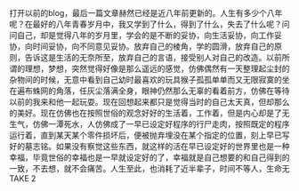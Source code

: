 打开以前的blog，最后一篇文章赫然已经是近八年前更新的。人生有多少个八年呢？在最好的八年青春岁月中，我又学到了什么，得到了什么，失去了什么呢？问问自己，却是觉得八年的岁月里，学会的是不断的妥协，向生活妥协，向工作妥协，向时间妥协，向不同意见妥协。放弃自己的棱角，学的圆滑，放弃自己的原则，告诉这是生活的无奈所至，放弃自己的言语，接受别人对自己的改造。以前所谓的理想，梦想，突然觉得好像是那么遥远的感觉，仿佛偶然有一天整理起尘封的杂物间的时候，无意中看到自己幼时最喜欢的玩具猴子孤孤单单而又无限寂寞的坐在遍布蛛网的角落，任灰尘落满全身，眼神仍然那么无辜的看着前方，仿佛在等待以前的我来和他一起玩耍。现在回想起来都只是觉得当时的自己太天真，但却那么的美好。现在仿佛也在按照世俗的观念好好的生活着，工作着，但是内心却是了无生气，仿佛一潭死水，人仿佛成了一早已设定好程序的行尸走肉，按照既定的程序运行着，直到某天某个零件损坏后，便被抛弃埋没在某个指定的位置，刻上早已写好的墓志铭。如果没有察觉这些东西，就这样的活在早已设定好的世界里也是一种幸福，毕竟世俗的幸福也是一早就设定好的了，幸福就是自己想要的和自己得到的一致，不去想，就不会痛苦。人生至此，也消耗了近半辈子，时间不等人，生命无TAKE 2

<!-- ##{"timestamp":1523116800}## -->
